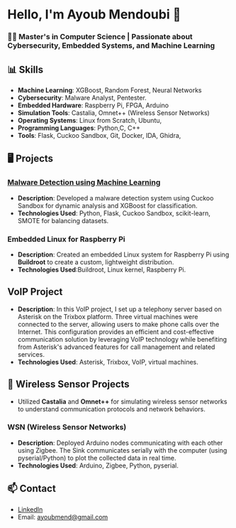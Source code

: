 # Hello, I'm Ayoub Mendoubi 👋
### 👨‍🎓 Master's in Computer Science | Passionate about Cybersecurity, Embedded Systems, and Machine Learning

## 📊 Skills
- **Machine Learning**: XGBoost, Random Forest, Neural Networks
- **Cybersecurity**: Malware Analyst, Pentester.
- **Embedded Hardware**: Raspberry Pi, FPGA, Arduino
- **Simulation Tools**: Castalia, Omnet++ (Wireless Sensor Networks)
- **Operating Systems**: Linux from Scratch, Ubuntu,
- **Programming Languages**: Python,C, C++
- **Tools**: Flask, Cuckoo Sandbox, Git, Docker, IDA, Ghidra,

## 🖥️ Projects
### [Malware Detection using Machine Learning](https://github.com/yourusername/malware-detection)
- **Description**: Developed a malware detection system using Cuckoo Sandbox for dynamic analysis and XGBoost for classification.
- **Technologies Used**: Python, Flask, Cuckoo Sandbox, scikit-learn, SMOTE for balancing datasets.
### Embedded Linux for Raspberry Pi
- **Description**: Created an embedded Linux system for Raspberry Pi using **Buildroot** to create a custom, lightweight distribution.
- **Technologies Used**:Buildroot, Linux kernel, Raspberry Pi.
## VoIP Project
- **Description**: In this VoIP project, I set up a telephony server based on Asterisk on the Trixbox platform. Three virtual machines were connected to the server, allowing users to make phone     calls over the Internet. This configuration provides an efficient and cost-effective communication solution by leveraging VoIP technology while benefiting from Asterisk's advanced features       for call management and related services.
- **Technologies Used**: Asterisk, Trixbox, VoIP, virtual machines.
  

## 📡 Wireless Sensor Projects
- Utilized **Castalia** and **Omnet++** for simulating wireless sensor networks to understand communication protocols and network behaviors.
### WSN (Wireless Sensor Networks)
- **Description**: Deployed Arduino nodes communicating with each other using Zigbee. The Sink communicates serially with the computer (using pyserial/Python) to plot the collected data in real      time.
- **Technologies Used**: Arduino, Zigbee, Python, pyserial.

## 📫 Contact
- [LinkedIn]((https://www.linkedin.com/in/ayoub-mendoubi-51357a298/)])
- Email: ayoubmend@gmail.com
